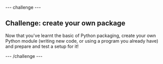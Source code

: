 --- challenge ---

## Challenge: create your own package

Now that you've learnt the basic of Python packaging, create your own Python module (writing new code, or using a program you already have) and prepare and test a setup for it!

--- /challenge ---
